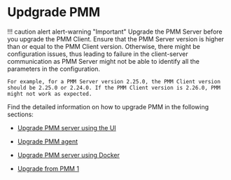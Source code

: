 # Updgrade PMM

!!! caution alert alert-warning "Important"
    Upgrade the PMM Server before you upgrade the PMM Client.
    Ensure that the PMM Server version is higher than or equal to the PMM Client version. Otherwise, there might be configuration issues, thus leading to failure in the client-server communication as PMM Server might not be able to identify all the parameters in the configuration.

    For example, for a PMM Server version 2.25.0, the PMM Client version should be 2.25.0 or 2.24.0. If the PMM Client version is 2.26.0, PMM might not work as expected.

Find the detailed information on how to upgrade PMM in the following sections:

* [Upgrade PMM server using the UI](ui_upgrade.md)

* [Upgrade PMM agent](upgrade_agent.md)

* [Upgrade PMM server using Docker](upgrade_docker.md)

* [Upgrade from PMM 1](upgrade_from_pmm_1.md)